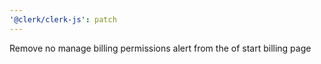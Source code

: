 ```yaml
---
'@clerk/clerk-js': patch
---
```


Remove no manage billing permissions alert from the of start billing page
